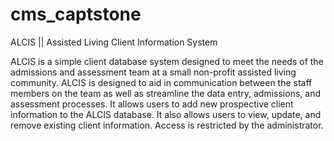 # cms_captstone
ALCIS || Assisted Living Client Information System

ALCIS is a simple client database system designed to meet the needs of the admissions and assessment team at a small non-profit assisted living community.
ALCIS is designed to aid in communication between the staff members on the team as well as streamline the data entry, admissions, and assessment processes.
It allows users to add new prospective client information to the ALCIS database.  It also allows users to view, update, and remove existing client information.
Access is restricted by the administrator. 

